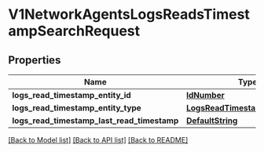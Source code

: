 # V1NetworkAgentsLogsReadsTimestampSearchRequest

## Properties
Name | Type | Description | Notes
------------ | ------------- | ------------- | -------------
**logs_read_timestamp_entity_id** | [**IdNumber**](IdNumber.md) |  | 
**logs_read_timestamp_entity_type** | [**LogsReadTimestampEntityType**](LogsReadTimestampEntityType.md) |  | 
**logs_read_timestamp_last_read_timestamp** | [**DefaultString**](DefaultString.md) |  | 

[[Back to Model list]](../README.md#documentation-for-models) [[Back to API list]](../README.md#documentation-for-api-endpoints) [[Back to README]](../README.md)

